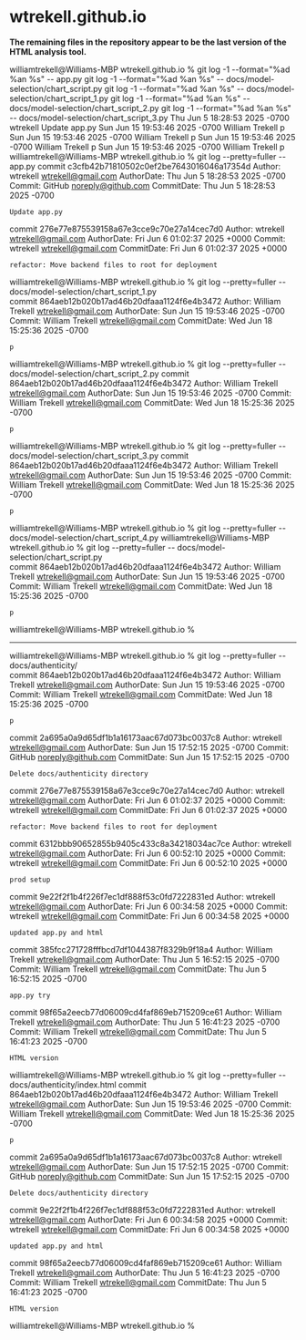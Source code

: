 # wtrekell.github.io

**The remaining files in the repository appear to be the last version of the HTML analysis tool.**

williamtrekell@Williams-MBP wtrekell.github.io % git log -1 --format="%ad %an %s" -- app.py
git log -1 --format="%ad %an %s" -- docs/model-selection/chart_script.py
git log -1 --format="%ad %an %s" -- docs/model-selection/chart_script_1.py
git log -1 --format="%ad %an %s" -- docs/model-selection/chart_script_2.py
git log -1 --format="%ad %an %s" -- docs/model-selection/chart_script_3.py
Thu Jun 5 18:28:53 2025 -0700 wtrekell Update app.py
Sun Jun 15 19:53:46 2025 -0700 William Trekell p
Sun Jun 15 19:53:46 2025 -0700 William Trekell p
Sun Jun 15 19:53:46 2025 -0700 William Trekell p
Sun Jun 15 19:53:46 2025 -0700 William Trekell p
williamtrekell@Williams-MBP wtrekell.github.io % git log --pretty=fuller -- app.py
commit c3cfb42b71810502c0ef2be7643016046a17354d
Author:     wtrekell <wtrekell@gmail.com>
AuthorDate: Thu Jun 5 18:28:53 2025 -0700
Commit:     GitHub <noreply@github.com>
CommitDate: Thu Jun 5 18:28:53 2025 -0700

    Update app.py

commit 276e77e875539158a67e3cce9c70e27a14cec7d0
Author:     wtrekell <wtrekell@gmail.com>
AuthorDate: Fri Jun 6 01:02:37 2025 +0000
Commit:     wtrekell <wtrekell@gmail.com>
CommitDate: Fri Jun 6 01:02:37 2025 +0000

    refactor: Move backend files to root for deployment
williamtrekell@Williams-MBP wtrekell.github.io % git log --pretty=fuller --  docs/model-selection/chart_script_1.py               
commit 864aeb12b020b17ad46b20dfaaa1124f6e4b3472
Author:     William Trekell <wtrekell@gmail.com>
AuthorDate: Sun Jun 15 19:53:46 2025 -0700
Commit:     William Trekell <wtrekell@gmail.com>
CommitDate: Wed Jun 18 15:25:36 2025 -0700

    p
williamtrekell@Williams-MBP wtrekell.github.io % git log --pretty=fuller --  docs/model-selection/chart_script_2.py
commit 864aeb12b020b17ad46b20dfaaa1124f6e4b3472
Author:     William Trekell <wtrekell@gmail.com>
AuthorDate: Sun Jun 15 19:53:46 2025 -0700
Commit:     William Trekell <wtrekell@gmail.com>
CommitDate: Wed Jun 18 15:25:36 2025 -0700

    p
williamtrekell@Williams-MBP wtrekell.github.io % git log --pretty=fuller --  docs/model-selection/chart_script_3.py
commit 864aeb12b020b17ad46b20dfaaa1124f6e4b3472
Author:     William Trekell <wtrekell@gmail.com>
AuthorDate: Sun Jun 15 19:53:46 2025 -0700
Commit:     William Trekell <wtrekell@gmail.com>
CommitDate: Wed Jun 18 15:25:36 2025 -0700

    p
williamtrekell@Williams-MBP wtrekell.github.io % git log --pretty=fuller --  docs/model-selection/chart_script_4.py
williamtrekell@Williams-MBP wtrekell.github.io % git log --pretty=fuller --  docs/model-selection/chart_script.py  
commit 864aeb12b020b17ad46b20dfaaa1124f6e4b3472
Author:     William Trekell <wtrekell@gmail.com>
AuthorDate: Sun Jun 15 19:53:46 2025 -0700
Commit:     William Trekell <wtrekell@gmail.com>
CommitDate: Wed Jun 18 15:25:36 2025 -0700

    p
williamtrekell@Williams-MBP wtrekell.github.io % 

---

williamtrekell@Williams-MBP wtrekell.github.io % git log --pretty=fuller --  docs/authenticity/                  
commit 864aeb12b020b17ad46b20dfaaa1124f6e4b3472
Author:     William Trekell <wtrekell@gmail.com>
AuthorDate: Sun Jun 15 19:53:46 2025 -0700
Commit:     William Trekell <wtrekell@gmail.com>
CommitDate: Wed Jun 18 15:25:36 2025 -0700

    p

commit 2a695a0a9d65df1b1a16173aac67d073bc0037c8
Author:     wtrekell <wtrekell@gmail.com>
AuthorDate: Sun Jun 15 17:52:15 2025 -0700
Commit:     GitHub <noreply@github.com>
CommitDate: Sun Jun 15 17:52:15 2025 -0700

    Delete docs/authenticity directory

commit 276e77e875539158a67e3cce9c70e27a14cec7d0
Author:     wtrekell <wtrekell@gmail.com>
AuthorDate: Fri Jun 6 01:02:37 2025 +0000
Commit:     wtrekell <wtrekell@gmail.com>
CommitDate: Fri Jun 6 01:02:37 2025 +0000

    refactor: Move backend files to root for deployment

commit 6312bbb90652855b9405c433c8a34218034ac7ce
Author:     wtrekell <wtrekell@gmail.com>
AuthorDate: Fri Jun 6 00:52:10 2025 +0000
Commit:     wtrekell <wtrekell@gmail.com>
CommitDate: Fri Jun 6 00:52:10 2025 +0000

    prod setup

commit 9e22f2f1b4f226f7ec1df888f53c0fd7222831ed
Author:     wtrekell <wtrekell@gmail.com>
AuthorDate: Fri Jun 6 00:34:58 2025 +0000
Commit:     wtrekell <wtrekell@gmail.com>
CommitDate: Fri Jun 6 00:34:58 2025 +0000

    updated app.py and html

commit 385fcc271728fffbcd7df1044387f8329b9f18a4
Author:     William Trekell <wtrekell@gmail.com>
AuthorDate: Thu Jun 5 16:52:15 2025 -0700
Commit:     William Trekell <wtrekell@gmail.com>
CommitDate: Thu Jun 5 16:52:15 2025 -0700

    app.py try

commit 98f65a2eecb77d06009cd4faf869eb715209ce61
Author:     William Trekell <wtrekell@gmail.com>
AuthorDate: Thu Jun 5 16:41:23 2025 -0700
Commit:     William Trekell <wtrekell@gmail.com>
CommitDate: Thu Jun 5 16:41:23 2025 -0700

    HTML version
williamtrekell@Williams-MBP wtrekell.github.io % git log --pretty=fuller --  docs/authenticity/index.html
commit 864aeb12b020b17ad46b20dfaaa1124f6e4b3472
Author:     William Trekell <wtrekell@gmail.com>
AuthorDate: Sun Jun 15 19:53:46 2025 -0700
Commit:     William Trekell <wtrekell@gmail.com>
CommitDate: Wed Jun 18 15:25:36 2025 -0700

    p

commit 2a695a0a9d65df1b1a16173aac67d073bc0037c8
Author:     wtrekell <wtrekell@gmail.com>
AuthorDate: Sun Jun 15 17:52:15 2025 -0700
Commit:     GitHub <noreply@github.com>
CommitDate: Sun Jun 15 17:52:15 2025 -0700

    Delete docs/authenticity directory

commit 9e22f2f1b4f226f7ec1df888f53c0fd7222831ed
Author:     wtrekell <wtrekell@gmail.com>
AuthorDate: Fri Jun 6 00:34:58 2025 +0000
Commit:     wtrekell <wtrekell@gmail.com>
CommitDate: Fri Jun 6 00:34:58 2025 +0000

    updated app.py and html

commit 98f65a2eecb77d06009cd4faf869eb715209ce61
Author:     William Trekell <wtrekell@gmail.com>
AuthorDate: Thu Jun 5 16:41:23 2025 -0700
Commit:     William Trekell <wtrekell@gmail.com>
CommitDate: Thu Jun 5 16:41:23 2025 -0700

    HTML version
williamtrekell@Williams-MBP wtrekell.github.io % 